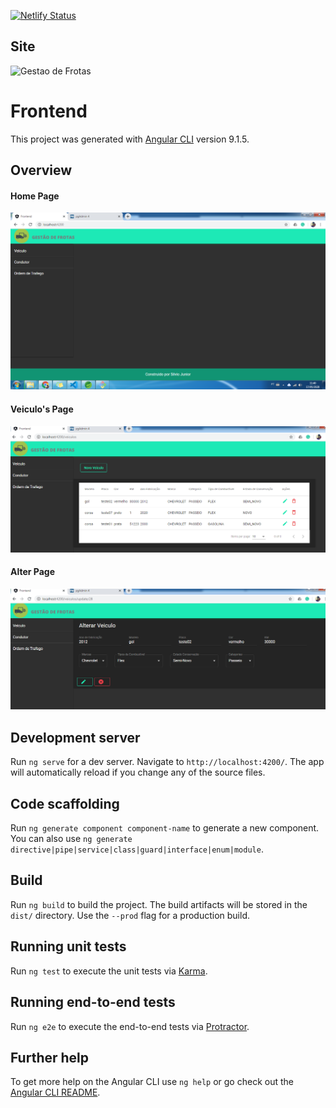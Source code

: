 [![Netlify Status](https://api.netlify.com/api/v1/badges/fccd326e-df9b-4f3c-8d06-1322c6b272e4/deploy-status)](https://app.netlify.com/sites/gestao-de-frotas/deploys)

## Site
![Gestao de Frotas](https://gestao-de-frotas.netlify.app/)

# Frontend

This project was generated with [Angular CLI](https://github.com/angular/angular-cli) version 9.1.5.

## Overview

#### Home Page
![](img1.png)

#### Veiculo's Page
![](img2.png)

#### Alter Page
![](img3.png)

## Development server

Run `ng serve` for a dev server. Navigate to `http://localhost:4200/`. The app will automatically reload if you change any of the source files.

## Code scaffolding

Run `ng generate component component-name` to generate a new component. You can also use `ng generate directive|pipe|service|class|guard|interface|enum|module`.

## Build

Run `ng build` to build the project. The build artifacts will be stored in the `dist/` directory. Use the `--prod` flag for a production build.

## Running unit tests

Run `ng test` to execute the unit tests via [Karma](https://karma-runner.github.io).

## Running end-to-end tests

Run `ng e2e` to execute the end-to-end tests via [Protractor](http://www.protractortest.org/).

## Further help

To get more help on the Angular CLI use `ng help` or go check out the [Angular CLI README](https://github.com/angular/angular-cli/blob/master/README.md).
